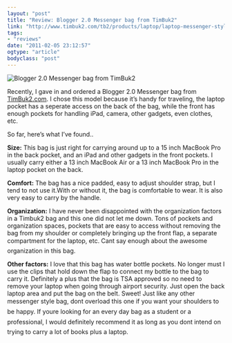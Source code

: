 ```yaml
---
layout: "post"
title: "Review: Blogger 2.0 Messenger bag from TimBuk2"
link: "http://www.timbuk2.com/tb2/products/laptop/laptop-messenger-style/blogger2.0"
tags: 
- "reviews"
date: "2011-02-05 23:12:57"
ogtype: "article"
bodyclass: "post"
---
```


![Blogger 2.0 Messenger bag from TimBuk2](http://cdn.rogerstringer.com/wp-content/uploads/2011/02/bag1.jpg)

Recently, I gave in and ordered a Blogger 2.0 Messenger bag from [TimBuk2.com](http://www.timbuk2.com/tb2/products/laptop/laptop-messenger-style/blogger2.0). I chose this model because it’s handy for traveling, the laptop pocket has a seperate access on the back of the bag, while the front has enough pockets for handling iPad, camera, other gadgets, even clothes, etc.

So far, here’s what I’ve found..

**Size:** This bag is just right for carrying around up to a 15 inch MacBook Pro in the back pocket, and an iPad and other gadgets in the front pockets. I usually carry either a 13 inch MacBook Air or a 13 inch MacBook Pro in the laptop pocket on the back.

**Comfort:** The bag has a nice padded, easy to adjust shoulder strap, but I tend to not use it.With or without it, the bag is comfortable to wear. It is also very easy to carry by the handle.

**Organization:** I have never been disappointed with the organization factors in a Timbuk2 bag and this one did not let me down. Tons of pockets and organization spaces, pockets that are easy to access without removing the bag from my shoulder or completely bringing up the front flap, a separate compartment for the laptop, etc. Cant say enough about the awesome organization in this bag.

**Other factors:** I love that this bag has water bottle pockets. No longer must I use the clips that hold down the flap to connect my bottle to the bag to carry it. Definitely a plus that the bag is TSA approved so no need to remove your laptop when going through airport security. Just open the back laptop area and put the bag on the belt. Sweet! Just like any other messenger style bag, dont overload this one if you want your shoulders to be happy. If youre looking for an every day bag as a student or a professional, I would definitely recommend it as long as you dont intend on trying to carry a lot of books plus a laptop.